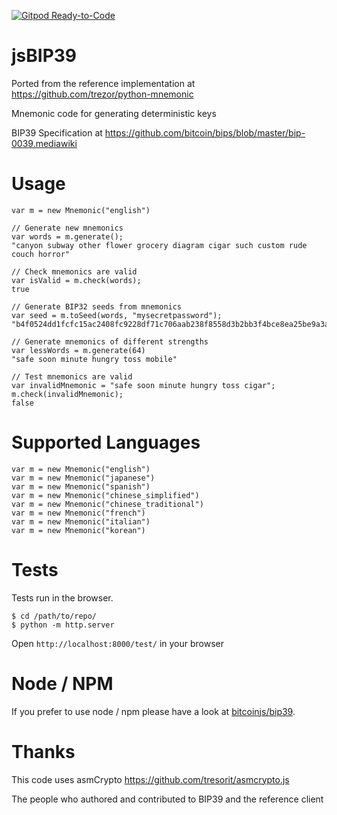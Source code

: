[![Gitpod Ready-to-Code](https://img.shields.io/badge/Gitpod-Ready--to--Code-blue?logo=gitpod)](https://gitpod.io/#https://github.com/iancoleman/jsbip39) 

# jsBIP39

Ported from the reference implementation at https://github.com/trezor/python-mnemonic

Mnemonic code for generating deterministic keys

BIP39 Specification at https://github.com/bitcoin/bips/blob/master/bip-0039.mediawiki

# Usage

```
var m = new Mnemonic("english")

// Generate new mnemonics
var words = m.generate();
"canyon subway other flower grocery diagram cigar such custom rude couch horror"

// Check mnemonics are valid
var isValid = m.check(words);
true

// Generate BIP32 seeds from mnemonics
var seed = m.toSeed(words, "mysecretpassword");
"b4f0524dd1fcfc15ac2408fc9228df71c706aab238f8558d3b2bb3f4bce8ea25be9a3a6fc684a16ebfbb1240aee3decb404b856dd57298ce150441965c91c6e9"

// Generate mnemonics of different strengths
var lessWords = m.generate(64)
"safe soon minute hungry toss mobile"

// Test mnemonics are valid
var invalidMnemonic = "safe soon minute hungry toss cigar";
m.check(invalidMnemonic);
false
```

# Supported Languages

```
var m = new Mnemonic("english")
var m = new Mnemonic("japanese")
var m = new Mnemonic("spanish")
var m = new Mnemonic("chinese_simplified")
var m = new Mnemonic("chinese_traditional")
var m = new Mnemonic("french")
var m = new Mnemonic("italian")
var m = new Mnemonic("korean")
```

# Tests

Tests run in the browser.

```
$ cd /path/to/repo/
$ python -m http.server
```

Open `http://localhost:8000/test/` in your browser

# Node / NPM

If you prefer to use node / npm please have a look at [bitcoinjs/bip39](https://github.com/bitcoinjs/bip39).

# Thanks

This code uses asmCrypto
https://github.com/tresorit/asmcrypto.js

The people who authored and contributed to BIP39 and the reference client
